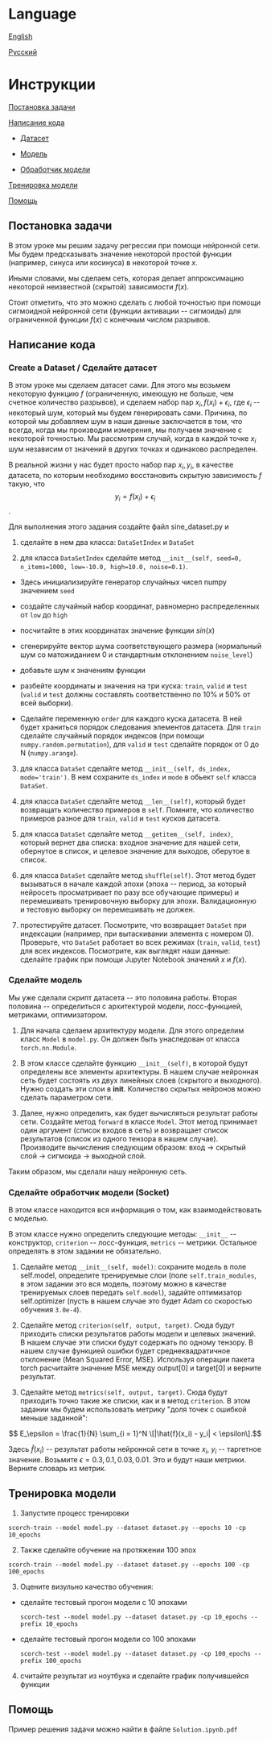 # Language

[English](#english)

[Русский](#russian)

<a name="english"/>

<a name="russian"/>

# Инструкции

[Постановка задачи](#rus_statement)

[Написание кода](#rus_solution)

  * [Датасет](#rus_dataset)
  
  * [Модель](#rus_model)
  
  * [Обработчик модели](#rus_socket)

[Тренировка модели](#rus_training)

[Помощь](#rus_help)

## Постановка задачи <a name="rus_statement"/>

В этом уроке мы решим задачу регрессии при помощи нейронной сети. Мы будем
предсказывать значение некоторой простой функции (например, синуса или косинуса)
в некоторой точке $x$.

Иными словами, мы сделаем сеть, которая делает аппроксимацию некоторой
неизвестной (скрытой) зависимости $f(x)$.

Стоит отметить, что это можно сделать с любой точностью при помощи сигмоидной
нейронной сети (функции активации -- сигмоиды) для ограниченной функции $f(x)$ с конечным числом разрывов.


## Написание кода <a name="rus_solution"/>

### Create a Dataset / Сделайте датасет <a name="rus_dataset"/>

В этом уроке мы сделаем датасет сами. Для этого мы возьмем некоторую функцию $f$
(ограниченную, имеющую не больше, чем счетное количество разрывов), и сделаем
набор пар $x_i, f(x_i) + \epsilon_i$, где $\epsilon_i$ -- некоторый шум, который
мы будем генерировать сами. Причина, по которой мы добавляем шум в наши данные
заключается в том, что всегда, когда мы производим измерения, мы получаем
значение с некоторой точностью. Мы рассмотрим случай, когда в каждой точке $x_i$ шум независим от значений в других точках и одинаково распределен.

В реальной жизни у нас будет просто набор пар $x_i, y_i$, в качестве датасета,
по которым необходимо восстановить скрытую зависимость $f$ такую, что
$$y_i = f(x_i) + \epsilon_i$$.

Для выполнения этого задания создайте файл sine_dataset.py и
1) сделайте в нем два класса: ```DataSetIndex``` и ```DataSet```

2) для класса ```DataSetIndex``` сделайте
метод
```__init__(self, seed=0, n_items=1000, low=-10.0, high=10.0, noise=0.1)```.

* Здесь инициализируйте генератор случайных чисел numpy значением ```seed```

* создайте случайный набор координат, равномерно распределенных от ```low``` до
```high```

* посчитайте в этих координатах значение функции $sin(x)$

* сгенерируйте
вектор шума соответствующего размера (нормальный шум со матожиданием 0 и
стандартным отклонением ```noise_level```)

* добавьте шум к значениям функции

* разбейте координаты и значения на три куска: ```train```, ```valid``` и ```test``` (```valid``` и ```test```
должны составлять соответственно по 10% и 50% от всей выборки).

* Сделайте переменную ```order``` для каждого куска датасета. В ней будет храниться порядок следования элементов датасета. Для ```train``` сделайте
случайный порядок индексов (при помощи ```numpy.random.permutation```), для ```valid``` и ```test``` сделайте порядок от 0 до N (```numpy.arange```).

3) для класса ```DataSet``` сделайте метод
```__init__(self, ds_index, mode='train')```. В нем сохраните ```ds_index``` и ```mode```
в обьект ```self``` класса ```DataSet```.

4) для класса ```DataSet``` сделайте метод ```__len__(self)```, который будет
возвращать количество примеров в ```self```. Помните, что количество примеров
разное для ```train```, ```valid``` и ```test``` кусков датасета.

5) для класса ```DataSet``` сделайте метод ```__getitem__(self, index)```,
который вернет два списка: входное значение для нашей сети, обернутое в список, и целевое значение для выходов, оберутое в список.

6) для класса ```DataSet``` сделайте метод
```shuffle(self)```. Этот метод будет вызываться в начале каждой эпохи (эпоха -- период, за который нейросеть просматривает по разу все обучающие примеры) и
перемешивать тренировочную выборку для эпохи. Валидационную и тестовую выборку он перемешивать не должен.

7) протестируйте датасет. Посмотрите, что возвращает ```DataSet``` при индексации
(например, при вытаскивании элемента с номером 0). Проверьте, что ```DataSet```
работает во всех режимах (```train```, ```valid```, ```test```) для всех
индексов. Посмотрите, как выглядят наши данные: сделайте график при помощи
Jupyter Notebook значений $x$ и $f(x)$.

### Сделайте модель <a name="rus_model"/>

Мы уже сделали скрипт датасета -- это половина работы. Вторая половина --
определиться с архитектурой модели, лосс-функцией, метриками, оптимизатором.

1) Для начала сделаем архитектуру модели. Для этого определим класс ```Model``` в
```model.py```. Он должен быть унаследован от класса ```torch.nn.Module```.

2) В этом классе сделайте функцию ```__init__(self)```, в которой будут определены все
элементы архитектуры. В нашем случае нейронная сеть будет состоять из двух
линейных слоев (скрытого и выходного). Нужно создать эти слои в __init__.
Количество скрытых нейронов можно сделать параметром сети.

3) Далее, нужно определить, как будет вычисляться результат работы сети.
Создайте метод ```forward``` в классе ```Model```. Этот метод принимает один аргумент
(список входов в сеть) и возвращает список результатов (список из одного тензора в нашем случае).
Производите вычисления следующим образом:
вход -> скрытый слой -> сигмоида -> выходной слой.

Таким образом, мы сделали нашу нейронную сеть.

### Сделайте обработчик модели (Socket) <a name="rus_socket"/>

В этом классе находится вся информация о том, как взаимодействовать с моделью.

В этом классе нужно определить следующие методы: ```__init__``` -- конструктор,
```criterion``` -- лосс-функция, ```metrics``` -- метрики. Остальное определять
в этом задании не обязательно.

1) Сделайте метод ```__init__(self, model)```: сохраните модель в поле self.model,
определите тренируемые слои (поле ```self.train_modules```, в этом задании это вся
модель, поэтому можно в качестве тренируемых слоев передать ```self.model```),
задайте оптимизатор self.optimizer (пусть в нашем случае это будет Adam со
скоростью обучения ```3.0e-4```).

2) Сделайте метод ```criterion(self, output, target)```. Сюда будут приходить
списки результатов работы модели и целевых значений. В нашем случае эти списки
будут содержать по одному тензору. В нашем случае функцией ошибки будет
среднеквадратичное отклонение (Mean Squared Error, MSE). Используя операции
пакета torch расчитайте значение MSE между output[0] и target[0] и верните
результат.

3) Сделайте метод ```metrics(self, output, target)```. Сюда будут приходить точно
такие же списки, как и в метод ```criterion```. В этом задании мы будем
использовать метрику "доля точек с ошибкой меньше заданной":

$$ E_\epsilon = \frac{1}{N} \sum_{i = 1}^N \[|\hat{f}(x_i) - y_i| < \epsilon\].$$

Здесь $\hat{f}(x_i)$ -- результат работы нейронной сети в точке $x_i$, $y_i$ --
таргетное значение. Возьмите $\epsilon = 0.3, 0.1, 0.03, 0.01$. Это и будут
наши метрики. Верните словарь из метрик.

## Тренировка модели <a name="rus_training"/>

1) Запустите процесс тренировки
```
scorch-train --model model.py --dataset dataset.py --epochs 10 -cp 10_epochs
```

2) Также сделайте обучение на протяжении 100 эпох
```
scorch-train --model model.py --dataset dataset.py --epochs 100 -cp 100_epochs
```

3) Оцените визульно качество обучения:

* сделайте тестовый прогон модели с 10 эпохами
  ```
  scorch-test --model model.py --dataset dataset.py -cp 10_epochs --prefix 10_epochs
  ```

* cделайте тестовый прогон модели со 100 эпохами
  ```
  scorch-test --model model.py --dataset dataset.py -cp 100_epochs --prefix 100_epochs
  ```

4) считайте результат из ноутбука и сделайте график получившейся функции

## Помощь <a name="rus_help"/>

Пример решения задачи можно найти в файле ```Solution.ipynb.pdf```
